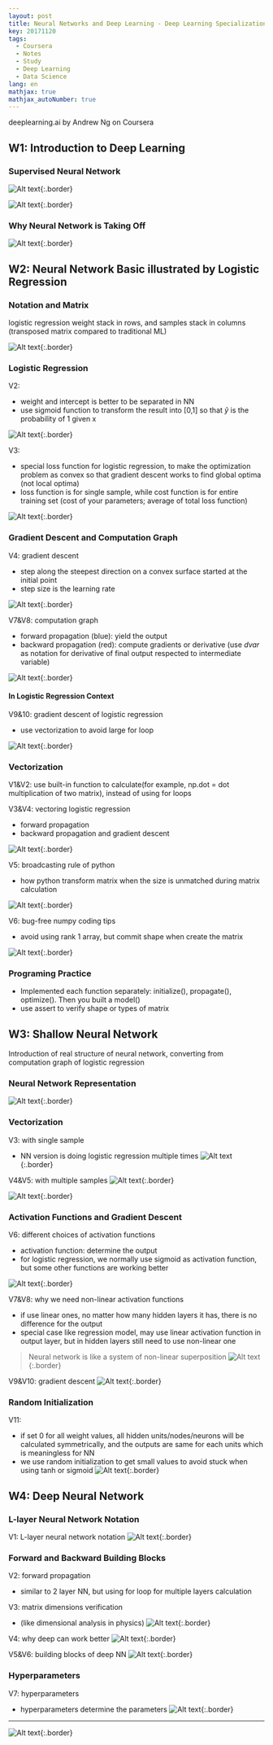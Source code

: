 ```yaml
---
layout: post
title: Neural Networks and Deep Learning - Deep Learning Specialization 1
key: 20171120
tags:
  - Coursera
  - Notes
  - Study
  - Deep Learning
  - Data Science
lang: en
mathjax: true
mathjax_autoNumber: true
---
```


deeplearning.ai by Andrew Ng on Coursera

## W1: Introduction to Deep Learning

### Supervised Neural Network

![Alt text](https://github.com/YestinYang/YestinYang.github.io/raw/master/screenshots/2017-11-20_1510368169137.png){:.border}

![Alt text](https://github.com/YestinYang/YestinYang.github.io/raw/master/screenshots/2017-11-20_1510381658099.png){:.border}


### Why Neural Network is Taking Off

![Alt text](https://github.com/YestinYang/YestinYang.github.io/raw/master/screenshots/2017-11-20_1510379424629.png){:.border}


## W2: Neural Network Basic illustrated by Logistic Regression

### Notation and Matrix

logistic regression weight stack in rows, and samples stack in columns (transposed matrix compared to traditional ML)

![Alt text](https://github.com/YestinYang/YestinYang.github.io/raw/master/screenshots/2017-11-20_1510714157165.png){:.border}


### Logistic Regression

V2:
- weight and intercept is better to be separated in NN
- use sigmoid function to transform the result into [0,1] so that $\hat{y}$ is the probability of 1 given x

![Alt text](https://github.com/YestinYang/YestinYang.github.io/raw/master/screenshots/2017-11-20_1510714518762.png){:.border}

V3: 
- special loss function for logistic regression, to make the optimization problem as convex so that gradient descent works to find global optima (not local optima)
- loss function is for single sample, while cost function is for entire training set (cost of your parameters; average of total loss function)

![Alt text](https://github.com/YestinYang/YestinYang.github.io/raw/master/screenshots/2017-11-20_1510715039949.png){:.border}


### Gradient Descent and Computation Graph

V4: gradient descent
- step along the steepest direction on a convex surface started at the initial point
- step size is the learning rate

![Alt text](https://github.com/YestinYang/YestinYang.github.io/raw/master/screenshots/2017-11-20_1510715588776.png){:.border}

V7&V8: computation graph
- forward propagation (blue): yield the output 
- backward propagation (red): compute gradients or derivative (use $dvar$ as notation for derivative of final output respected to intermediate variable)

![Alt text](https://github.com/YestinYang/YestinYang.github.io/raw/master/screenshots/2017-11-20_1510710645200.png){:.border}

#### In Logistic Regression Context

V9&10: gradient descent of logistic regression
- use vectorization to avoid large for loop

![Alt text](https://github.com/YestinYang/YestinYang.github.io/raw/master/screenshots/2017-11-20_1510718616019.png){:.border}


### Vectorization

V1&V2: use built-in function to calculate(for example, np.dot = dot multiplication of two matrix), instead of using for loops

V3&V4: vectoring logistic regression
- forward propagation
- backward propagation and gradient descent

![Alt text](https://github.com/YestinYang/YestinYang.github.io/raw/master/screenshots/2017-11-20_1510838206633.png){:.border}

V5: broadcasting rule of python
- how python transform matrix when the size is unmatched during matrix calculation

![Alt text](https://github.com/YestinYang/YestinYang.github.io/raw/master/screenshots/2017-11-20_1510735954470.png){:.border}

V6: bug-free numpy coding tips
- avoid using rank 1 array, but commit shape when create the matrix

![Alt text](https://github.com/YestinYang/YestinYang.github.io/raw/master/screenshots/2017-11-20_1510753398450.png){:.border}


### Programing Practice

- Implemented each function separately: initialize(), propagate(), optimize(). Then you built a model()
- use assert to verify shape or types of matrix


## W3: Shallow Neural Network

Introduction of real structure of neural network, converting from computation graph of logistic regression

### Neural Network Representation
![Alt text](https://github.com/YestinYang/YestinYang.github.io/raw/master/screenshots/2017-11-20_1510996642678.png){:.border}


### Vectorization

V3: with single sample
- NN version is doing logistic regression multiple times
![Alt text](https://github.com/YestinYang/YestinYang.github.io/raw/master/screenshots/2017-11-20_1510890294210.png){:.border}

V4&V5: with multiple samples
![Alt text](https://github.com/YestinYang/YestinYang.github.io/raw/master/screenshots/2017-11-20_1510891818391.png){:.border}

![Alt text](https://github.com/YestinYang/YestinYang.github.io/raw/master/screenshots/2017-11-20_1510970374372.png){:.border}

### Activation Functions and Gradient Descent

V6: different choices of activation functions
- activation function: determine the output
- for logistic regression, we normally use sigmoid as activation function, but some other functions are working better

![Alt text](https://github.com/YestinYang/YestinYang.github.io/raw/master/screenshots/2017-11-20_1510971902507.png){:.border}

V7&V8: why we need non-linear activation functions
- if use linear ones, no matter how many hidden layers it has, there is no difference for the output
- special case like regression model, may use linear activation function in output layer, but in hidden layers still need to use non-linear one
> Neural network is like a system of non-linear superposition
![Alt text](https://github.com/YestinYang/YestinYang.github.io/raw/master/screenshots/2017-11-20_1510975496058.png){:.border}

V9&V10: gradient descent
![Alt text](https://github.com/YestinYang/YestinYang.github.io/raw/master/screenshots/2017-11-20_1510981566094.png){:.border}

### Random Initialization

V11:
- if set 0 for all weight values, all hidden units/nodes/neurons will be calculated symmetrically, and the outputs are same for each units which is meaningless for NN
- we use random initialization to get small values to avoid stuck when using tanh or sigmoid
![Alt text](https://github.com/YestinYang/YestinYang.github.io/raw/master/screenshots/2017-11-20_1510994738769.png){:.border}


## W4: Deep Neural Network

### L-layer Neural Network Notation

V1: L-layer neural network notation
![Alt text](https://github.com/YestinYang/YestinYang.github.io/raw/master/screenshots/2017-11-20_1511098179388.png){:.border}

### Forward and Backward Building Blocks

V2: forward propagation
- similar to 2 layer NN, but using for loop for multiple layers calculation

V3: matrix dimensions verification
- (like dimensional analysis in physics)
![Alt text](https://github.com/YestinYang/YestinYang.github.io/raw/master/screenshots/2017-11-20_1511142728497.png){:.border}

V4: why deep can work better
![Alt text](https://github.com/YestinYang/YestinYang.github.io/raw/master/screenshots/2017-11-20_1511143855036.png){:.border}

V5&V6: building blocks of deep NN
![Alt text](https://github.com/YestinYang/YestinYang.github.io/raw/master/screenshots/2017-11-20_1511147435676.png){:.border}

### Hyperparameters

V7: hyperparameters
- hyperparameters determine the parameters
![Alt text](https://github.com/YestinYang/YestinYang.github.io/raw/master/screenshots/2017-11-20_1511148154707.png){:.border}


------

![Alt text](https://github.com/YestinYang/YestinYang.github.io/raw/master/screenshots/2017-11-20_cert.png){:.border}






